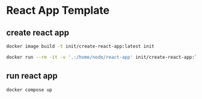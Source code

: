 # React App Template


## create react app
```bash
docker image build -t init/create-react-app:latest init

docker run --rm -it -v '.:/home/node/react-app' init/create-react-app:latest
```


## run react app
```bash
docker compose up
```
